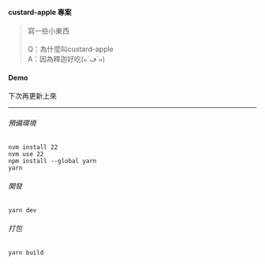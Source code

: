 #### custard-apple 專案
> 寫一些小東西<br><br>
> Q：為什麼叫custard-apple<br>
> A：因為釋迦好吃(๑´ڡ`๑)

#### Demo
下次再更新上來

---

###### 預備環境
```
nvm install 22
nvm use 22
npm install --global yarn
yarn
```

###### 開發
`yarn dev`
###### 打包
`yarn build`
